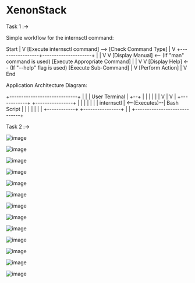 # XenonStack

Task 1 :->

Simple workflow for the internsctl command:

Start
|
V
[Execute internsctl command] --> [Check Command Type]
                              |
                              V
            +-----------------+---------------------+
            |                                       |
            V                                       V
[Display Manual] <-- (If "man" command is used)    [Execute Appropriate Command]
            |                                       |
            V                                       V
[Display Help] <-- (If "--help" flag is used)     [Execute Sub-Command]
                                                      |
                                                      V
                                                  [Perform Action]
                                                      |
                                                      V
                                                   End


Application Architecture Diagram:

+-----------------------------+
|                             |
|  User                     Terminal
|  +--+                       |
|  |  |                       |
|  V  |                       V
| +------------+              +----------------+
| |            |              |                |
| | internsctl | <--(Executes)--| Bash Script    |
| |            |              |                |
| +------------+              +----------------+
|                             |
+-----------------------------+


Task 2 :->

![image](https://github.com/Ajdbst/XenonStack/assets/97408801/3a589575-6f1a-4257-b52e-6caf1e5ec572)

![image](https://github.com/Ajdbst/XenonStack/assets/97408801/b5f4de1d-5fe5-48e7-8812-0f6520ade67e)

![image](https://github.com/Ajdbst/XenonStack/assets/97408801/84418284-8ebf-4fa0-b583-00d071648fa7)

![image](https://github.com/Ajdbst/XenonStack/assets/97408801/9065265b-d1dd-4545-853e-c14d0bc1df8a)

![image](https://github.com/Ajdbst/XenonStack/assets/97408801/d9243d79-a2f0-4588-a784-a471dacc4525)

![image](https://github.com/Ajdbst/XenonStack/assets/97408801/36d05c94-1807-4e3d-9fc2-0a7f52411244)

![image](https://github.com/Ajdbst/XenonStack/assets/97408801/c8bf1cfa-0513-451d-b920-19b77998f1a6)

![image](https://github.com/Ajdbst/XenonStack/assets/97408801/4d3212e6-27c9-4cdb-93dc-09b020ae6353)

![image](https://github.com/Ajdbst/XenonStack/assets/97408801/a556ff1c-43e5-43d0-9b7b-09cf8ec7217f)

![image](https://github.com/Ajdbst/XenonStack/assets/97408801/d81a296b-7370-4ad2-8fba-d769dcbe9dfe)

![image](https://github.com/Ajdbst/XenonStack/assets/97408801/5f61c589-504f-458f-aca9-d2e63e4ccc8d)

![image](https://github.com/Ajdbst/XenonStack/assets/97408801/e9cb105c-0a76-4692-a56e-8d70563b9dd4)

![image](https://github.com/Ajdbst/XenonStack/assets/97408801/a421e200-f11a-46ef-a58e-980797285267)


